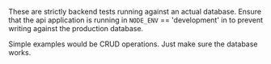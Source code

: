 These are strictly backend tests running against an actual database. Ensure that the api 
application is running in `NODE_ENV` == 'development' in to prevent writing against
the production database.

Simple examples would be CRUD operations. Just make sure the database works.

